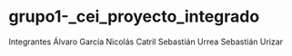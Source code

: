 # grupo1-_cei_proyecto_integrado
Integrantes
Álvaro García 
Nicolás Catril
Sebastián Urrea
Sebastián Urizar
